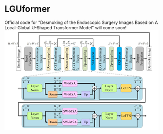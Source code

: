 # LGUformer
Official code for "Desmoking of the Endoscopic Surgery Images Based on A Local-Global U-Shaped Transformer Model" will come soon!
![image](https://github.com/Loki-kk/LGUformer/blob/main/img/model.jpg)

